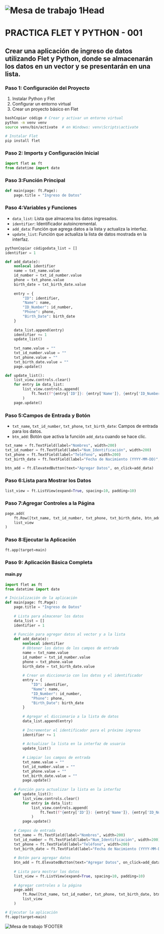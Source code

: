 
# ![Mesa de trabajo 1Head](http://drive.google.com/uc?export=view&id=1p2rqX0Nck3MI8LKzYct_oEMRETRIhzTH)

# **PRACTICA FLET Y PYTHON - 001**

## Crear una aplicación de ingreso de datos utilizando Flet y Python, donde se almacenarán los datos en un vector y se presentarán en una lista.



### Paso 1: Configuración del Proyecto

1. Instalar Python y Flet
2. Configurar un entorno virtual
3. Crear un proyecto básico en Flet

```bash
bashCopiar código # Crear y activar un entorno virtual
python -m venv venv
source venv/bin/activate  # en Windows: venv\Scripts\activate

# Instalar Flet
pip install flet
```

### Paso 2: **Imports y Configuración Inicial**

```python
import flet as ft
from datetime import date
```

### Paso 3:**Función Principal**

```python
def main(page: ft.Page):
    page.title = "Ingreso de Datos"
```

### Paso 4:**Variables y Funciones**

- `data_list`: Lista que almacena los datos ingresados.
- `identifier`: Identificador autoincremental.
- `add_data`: Función que agrega datos a la lista y actualiza la interfaz.
- `update_list`: Función que actualiza la lista de datos mostrada en la interfaz.

```python
pythonCopiar códigodata_list = []
identifier = 1

def add_data(e):
    nonlocal identifier
    name = txt_name.value
    id_number = txt_id_number.value
    phone = txt_phone.value
    birth_date = txt_birth_date.value
    
    entry = {
        "ID": identifier,
        "Name": name,
        "ID_Number": id_number,
        "Phone": phone,
        "Birth_Date": birth_date
    }
    
    data_list.append(entry)
    identifier += 1
    update_list()
    
    txt_name.value = ""
    txt_id_number.value = ""
    txt_phone.value = ""
    txt_birth_date.value = ""
    page.update()

def update_list():
    list_view.controls.clear()
    for entry in data_list:
        list_view.controls.append(
            ft.Text(f"{entry['ID']}: {entry['Name']}, {entry['ID_Number']}, {entry['Phone']}, {entry['Birth_Date']}")
        )
    page.update()
```

### Paso 5:**Campos de Entrada y Botón**

- `txt_name`, `txt_id_number`, `txt_phone`, `txt_birth_date`: Campos de entrada para los datos.
- `btn_add`: Botón que activa la función `add_data` cuando se hace clic.

```python
txt_name = ft.TextField(label="Nombres", width=200)
txt_id_number = ft.TextField(label="Num_Identificación", width=200)
txt_phone = ft.TextField(label="Teléfono", width=200)
txt_birth_date = ft.TextField(label="Fecha de Nacimiento (YYYY-MM-DD)", width=200)

btn_add = ft.ElevatedButton(text="Agregar Datos", on_click=add_data)
```

### Paso 6:**Lista para Mostrar los Datos**

```python
list_view = ft.ListView(expand=True, spacing=10, padding=10)
```

### Paso 7:**Agregar Controles a la Página**

```python
page.add(
    ft.Row([txt_name, txt_id_number, txt_phone, txt_birth_date, btn_add]),
    list_view
)
```

### Paso 8:**Ejecutar la Aplicación**

```python
ft.app(target=main)
```

### Paso 9: Aplicación Básica Completa

#### **main.py**

```python
import flet as ft
from datetime import date

# Inicialización de la aplicación
def main(page: ft.Page):
    page.title = "Ingreso de Datos"
    
    # Lista para almacenar los datos
    data_list = []
    identifier = 1
    
    # Función para agregar datos al vector y a la lista
    def add_data(e):
        nonlocal identifier
        # Obtener los datos de los campos de entrada
        name = txt_name.value
        id_number = txt_id_number.value
        phone = txt_phone.value
        birth_date = txt_birth_date.value
        
        # Crear un diccionario con los datos y el identificador
        entry = {
            "ID": identifier,
            "Name": name,
            "ID_Number": id_number,
            "Phone": phone,
            "Birth_Date": birth_date
        }
        
        # Agregar el diccionario a la lista de datos
        data_list.append(entry)
        
        # Incrementar el identificador para el próximo ingreso
        identifier += 1
        
        # Actualizar la lista en la interfaz de usuario
        update_list()
        
        # Limpiar los campos de entrada
        txt_name.value = ""
        txt_id_number.value = ""
        txt_phone.value = ""
        txt_birth_date.value = ""
        page.update()
    
    # Función para actualizar la lista en la interfaz
    def update_list():
        list_view.controls.clear()
        for entry in data_list:
            list_view.controls.append(
                ft.Text(f"{entry['ID']}: {entry['Name']}, {entry['ID_Number']}, {entry['Phone']}, {entry['Birth_Date']}")
            )
        page.update()
    
    # Campos de entrada
    txt_name = ft.TextField(label="Nombres", width=200)
    txt_id_number = ft.TextField(label="Num_Identificación", width=200)
    txt_phone = ft.TextField(label="Teléfono", width=200)
    txt_birth_date = ft.TextField(label="Fecha de Nacimiento (YYYY-MM-DD)", width=200)
    
    # Botón para agregar datos
    btn_add = ft.ElevatedButton(text="Agregar Datos", on_click=add_data)
    
    # Lista para mostrar los datos
    list_view = ft.ListView(expand=True, spacing=10, padding=10)
    
    # Agregar controles a la página
    page.add(
        ft.Row([txt_name, txt_id_number, txt_phone, txt_birth_date, btn_add]),
        list_view
    )

# Ejecutar la aplicación
ft.app(target=main)
```


![Mesa de trabajo 1FOOTER](http://drive.google.com/uc?export=view&id=1vwLVsNlcF2PEyv9fULe2cohQnVfwRWLg)
